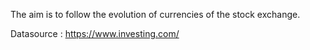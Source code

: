 The aim is to follow the evolution of currencies of the stock exchange.

Datasource : https://www.investing.com/

